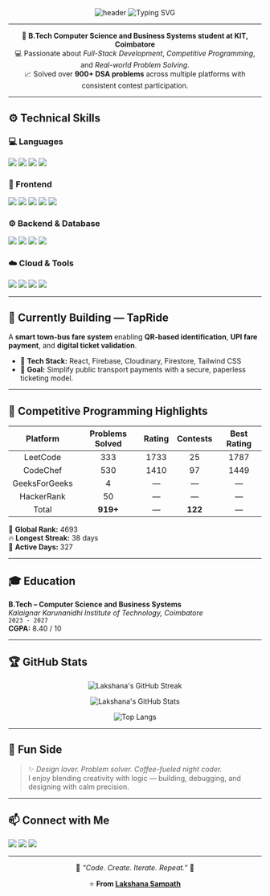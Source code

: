 <div align="center">

<img src="https://capsule-render.vercel.app/api?type=waving&height=220&color=gradient&customColorList=12,15,18&text=Lakshana%20Sampath&fontSize=58&fontAlignY=35&desc=B.Tech%20CSBS%20Student%20%7C%20Tech%20Enthusiast&descAlignY=60&descAlign=50&fontColor=ffffff&animation=fadeIn&stroke=ffffff&strokeWidth=0.4" alt="header"/>

<img src="https://readme-typing-svg.herokuapp.com?font=SF+Mono&duration=3200&pause=1000&color=FADADD&center=true&vCenter=true&width=500&lines=Full-Stack+Developer+%7C+Problem+Solver;Building+TapRide+%F0%9F%9A%99;Always+learning+new+technologies+✨" alt="Typing SVG" />

</div>

---

<div align="center">

🌸 **B.Tech Computer Science and Business Systems student at KIT, Coimbatore**  
💻 Passionate about *Full-Stack Development*, *Competitive Programming*, and *Real-world Problem Solving*.  
📈 Solved over **900+ DSA problems** across multiple platforms with consistent contest participation.  

</div>

---

## ⚙️ Technical Skills

### 💻 Languages
<p align="left">
  <img src="https://img.shields.io/badge/C-00599C?style=for-the-badge&logo=c&logoColor=white"/>
  <img src="https://img.shields.io/badge/C++-00599C?style=for-the-badge&logo=c%2B%2B&logoColor=white"/>
  <img src="https://img.shields.io/badge/Java-007396?style=for-the-badge&logo=java&logoColor=white"/>
  <img src="https://img.shields.io/badge/Python-3670A0?style=for-the-badge&logo=python&logoColor=ffdd54"/>
</p>

### 🎨 Frontend
<p align="left">
  <img src="https://img.shields.io/badge/HTML5-E34F26?style=for-the-badge&logo=html5&logoColor=white"/>
  <img src="https://img.shields.io/badge/CSS3-1572B6?style=for-the-badge&logo=css3&logoColor=white"/>
  <img src="https://img.shields.io/badge/JavaScript-F7DF1E?style=for-the-badge&logo=javascript&logoColor=black"/>
  <img src="https://img.shields.io/badge/React-20232A?style=for-the-badge&logo=react&logoColor=61DAFB"/>
  <img src="https://img.shields.io/badge/TailwindCSS-38B2AC?style=for-the-badge&logo=tailwind-css&logoColor=white"/>
</p>

### ⚙️ Backend & Database
<p align="left">
  <img src="https://img.shields.io/badge/Node.js-43853D?style=for-the-badge&logo=node.js&logoColor=white"/>
  <img src="https://img.shields.io/badge/Express.js-000000?style=for-the-badge&logo=express&logoColor=white"/>
  <img src="https://img.shields.io/badge/MongoDB-4EA94B?style=for-the-badge&logo=mongodb&logoColor=white"/>
  <img src="https://img.shields.io/badge/Firebase-FFCA28?style=for-the-badge&logo=firebase&logoColor=black"/>
</p>

### ☁️ Cloud & Tools
<p align="left">
  <img src="https://img.shields.io/badge/Git-F05032?style=for-the-badge&logo=git&logoColor=white"/>
  <img src="https://img.shields.io/badge/GitHub-181717?style=for-the-badge&logo=github&logoColor=white"/>
  <img src="https://img.shields.io/badge/VS_Code-0078D4?style=for-the-badge&logo=visual-studio-code&logoColor=white"/>
  <img src="https://img.shields.io/badge/Google_Cloud-4285F4?style=for-the-badge&logo=google-cloud&logoColor=white"/>
</p>

---

## 🚀 Currently Building — TapRide  
A **smart town-bus fare system** enabling **QR-based identification**, **UPI fare payment**, and **digital ticket validation**.  
- 🚌 **Tech Stack:** React, Firebase, Cloudinary, Firestore, Tailwind CSS  
- 🎯 **Goal:** Simplify public transport payments with a secure, paperless ticketing model.  

---

## 🧠 Competitive Programming Highlights  

| Platform | Problems Solved | Rating | Contests | Best Rating |
|:---------:|:----------------:|:------:|:---------:|:-------------:|
| LeetCode | 333 | 1733 | 25 | 1787 |
| CodeChef | 530 | 1410 | 97 | 1449 |
| GeeksForGeeks | 4 | — | — | — |
| HackerRank | 50 | — | — | — |
| Total | **919+** | — | **122** | — |

🌟 **Global Rank:** 4693  
🔥 **Longest Streak:** 38 days  
📆 **Active Days:** 327  

---

## 🎓 Education  

**B.Tech – Computer Science and Business Systems**  
*Kalaignar Karunanidhi Institute of Technology, Coimbatore*  
`2023 - 2027`  
**CGPA:** 8.40 / 10  

---

## 🏆 GitHub Stats  

<div align="center">
  
![Lakshana's GitHub Streak](https://github-readme-streak-stats.herokuapp.com/?user=lakshanaaaaa&theme=transparent&ring=9370DB&fire=BA55D3&currStreakLabel=FFFFFF)
  
![Lakshana's GitHub Stats](https://github-readme-stats.vercel.app/api?username=lakshanaaaaa&show_icons=true&theme=transparent&title_color=BA55D3&text_color=D8BFD8&icon_color=9370DB)
  
![Top Langs](https://github-readme-stats.vercel.app/api/top-langs/?username=lakshanaaaaa&layout=compact&theme=transparent&title_color=BA55D3&text_color=D8BFD8)
  
</div>  

---

## 💬 Fun Side  

> ✨ *Design lover. Problem solver. Coffee-fueled night coder.*  
> I enjoy blending creativity with logic — building, debugging, and designing with calm precision.  

---

## 📫 Connect with Me  

<p align="left">
  <a href="mailto:lakshanasampath916@gmail.com"><img src="https://img.shields.io/badge/Email-D14836?style=for-the-badge&logo=gmail&logoColor=white"/></a>
  <a href="https://www.linkedin.com/in/lakshana-sampath/"><img src="https://img.shields.io/badge/LinkedIn-0077B5?style=for-the-badge&logo=linkedin&logoColor=white"/></a>
  <a href="https://github.com/lakshanaaaaa"><img src="https://img.shields.io/badge/GitHub-181717?style=for-the-badge&logo=github&logoColor=white"/></a>
</p>

---

<div align="center">

🌷 *“Code. Create. Iterate. Repeat.”* 🌷  
  
⭐ **From [Lakshana Sampath](https://github.com/lakshanaaaaa)**  

</div>
